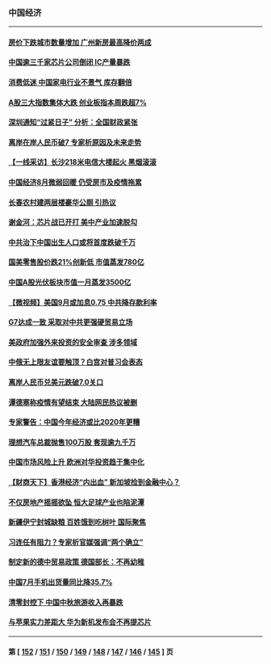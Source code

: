 ### 中国经济
---
#### [房价下跌城市数量增加 广州新房最高降价两成](../../pages/ncid283/n13827272.md) 
#### [中国逾三千家芯片公司倒闭 IC产量暴跌](../../pages/ncid283/n13827065.md) 
#### [消费低迷 中国家电行业不景气 库存翻倍](../../pages/ncid283/n13826996.md) 
#### [A股三大指数集体大跌 创业板指本周跌超7%](../../pages/ncid283/n13826865.md) 
#### [深圳通知“过紧日子” 分析：全国财政紧张](../../pages/ncid283/n13826731.md) 
#### [离岸在岸人民币破7 专家析原因及未来走势](../../pages/ncid283/n13826584.md) 
#### [【一线采访】长沙218米电信大楼起火 黑烟滚滚](../../pages/ncid283/n13826437.md) 
#### [中国经济8月微弱回暖 仍受房市及疫情拖累](../../pages/ncid283/n13826419.md) 
#### [长春农村建两层楼豪华公厕 引热议](../../pages/ncid283/n13826320.md) 
#### [谢金河：芯片战已开打 美中产业加速脱勾](../../pages/ncid283/n13826293.md) 
#### [中共治下中国出生人口或将首度跌破千万](../../pages/ncid283/n13826208.md) 
#### [国美零售股价跌21%创新低 市值蒸发780亿](../../pages/ncid283/n13826019.md) 
#### [中国A股光伏板块市值一月蒸发3500亿](../../pages/ncid283/n13825934.md) 
#### [【微视频】美国9月或加息0.75 中共降存款利率](../../pages/ncid283/n13825209.md) 
#### [G7达成一致 采取对中共更强硬贸易立场](../../pages/ncid283/n13825890.md) 
#### [美政府加强外来投资的安全审查 涉多领域](../../pages/ncid283/n13825804.md) 
#### [中俄无上限友谊要触顶？白宫对普习会表态](../../pages/ncid283/n13825739.md) 
#### [离岸人民币兑美元跌破7.0关口](../../pages/ncid283/n13825684.md) 
#### [谭德塞称疫情有望结束 大陆网民热议被删](../../pages/ncid283/n13825602.md) 
#### [专家警告：中国今年经济或比2020年更糟](../../pages/ncid283/n13825576.md) 
#### [理想汽车总裁抛售100万股 套现逾九千万](../../pages/ncid283/n13825472.md) 
#### [中国市场风险上升 欧洲对华投资趋于集中化](../../pages/ncid283/n13825324.md) 
#### [【财商天下】香港经济“内出血” 新加坡捡到金融中心？](../../pages/ncid283/n13825124.md) 
#### [不仅房地产摇摇欲坠 恒大足球产业也陷泥潭](../../pages/ncid283/n13825107.md) 
#### [新疆伊宁封城缺粮 百姓饿到吃树叶 国际聚焦](../../pages/ncid283/n13825062.md) 
#### [习连任有阻力？专家析官媒强调“两个确立”](../../pages/ncid283/n13824822.md) 
#### [制定新的德中贸易政策 德国部长：不再幼稚](../../pages/ncid283/n13824845.md) 
#### [中国7月手机出货量同比降35.7%](../../pages/ncid283/n13824596.md) 
#### [清零封控下 中国中秋旅游收入再暴跌](../../pages/ncid283/n13824543.md) 
#### [与苹果实力差距大 华为新机发布会不再提芯片](../../pages/ncid283/n13824548.md) 

---
#### 第 [ [152](./152.md) / [151](./151.md) / [150](./150.md) / [149](./149.md) / [148](./148.md) / [147](./147.md) / [146](./146.md) / [145](./145.md) ] 页
